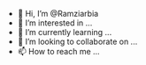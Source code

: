 - 👋 Hi, I’m @Ramziarbia
- 👀 I’m interested in ...
- 🌱 I’m currently learning ...
- 💞️ I’m looking to collaborate on ...
- 📫 How to reach me ...

<!---
Ramziarbia/Ramziarbia is a ✨ special ✨ repository because its `README.md` (this file) appears on your GitHub profile.
You can click the Preview link to take a look at your changes.
--->
